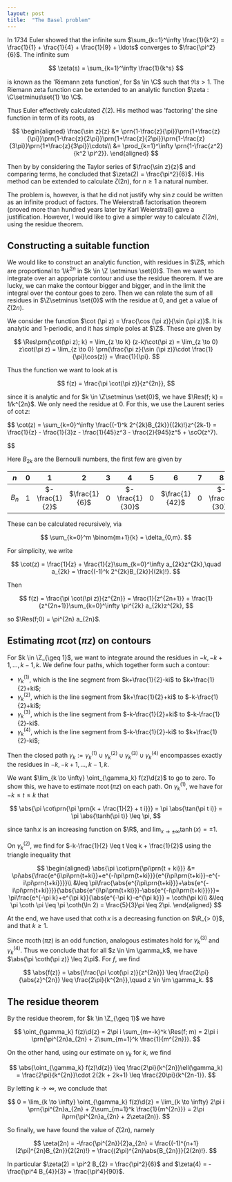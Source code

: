 ```yaml
---
layout: post
title:  "The Basel problem"
---
```


In 1734 Euler showed that the infinite sum $\sum_{k=1}^\infty \frac{1}{k^2} = \frac{1}{1} + \frac{1}{4} + \frac{1}{9} + \ldots$ converges to $\frac{\pi^2}{6}$. The infinite sum

$$
\zeta(s) = \sum_{k=1}^\infty \frac{1}{k^s}
$$

is known as the 'Riemann zeta function', for $s \in \C$ such that $\Re s > 1$. The Riemann zeta function can be extended to an analytic function $\zeta : \C\setminus\set{1} \to \C$.

Thus Euler effectively calculated $\zeta(2)$. His method was 'factoring' the sine function in term of its roots, as

$$
\begin{aligned}
    \frac{\sin z}{z} &= \prn{1-\frac{z}{\pi}}\prn{1+\frac{z}{\pi}}\prn{1-\frac{z}{2\pi}}\prn{1+\frac{z}{2\pi}}\prn{1-\frac{z}{3\pi}}\prn{1+\frac{z}{3\pi}}\cdots\\
    &= \prod_{k=1}^\infty \prn{1-\frac{z^2}{k^2 \pi^2}}.
\end{aligned}
$$

Then by by considering the Taylor series of $\frac{\sin z}{z}$ and comparing terms, he concluded that $\zeta(2) = \frac{\pi^2}{6}$. His method can be extended to calculate $\zeta(2n)$, for $n \geq 1$ a natural number.

The problem is, however, is that he did not justify why $\sin z$ could be written as an infinite product of factors. The Weierstraß factorisation theorem (proved more than hundred years later by Karl Weierstraß) gave a justification. However, I would like to give a simpler way to calculate $\zeta(2n)$, using the residue theorem.

## Constructing a suitable function
We would like to construct an analytic function, with residues in $\Z$, which are proportional to $1/k^{2n}$ in $k \in \Z \setminus \set{0}$. Then we want to integrate over an appopriate contour and use the residue theorem. If we are lucky, we can make the contour bigger and bigger, and in the limit the integral over the contour goes to zero. Then we can relate the sum of all residues in $\Z\setminus \set{0}$ with the residue at $0$, and get a value of $\zeta(2n)$.

We consider the function $\cot (\pi z) = \frac{\cos (\pi z)}{\sin (\pi z)}$. It is analytic and $1$-periodic, and it has simple poles at $\Z$. These are given by

$$
\Res\prn{\cot(\pi z); k} = \lim_{z \to k} (z-k)\cot(\pi z) = 
\lim_{z \to 0} z\cot(\pi z) = \lim_{z \to 0} \prn{\frac{\pi z}{\sin (\pi z)}\cdot \frac{1}{\pi}\cos(z)} = \frac{1}{\pi}.
$$

Thus the function we want to look at is

$$
f(z) = \frac{\pi \cot(\pi z)}{z^{2n}},
$$

since it is analytic and for $k \in \Z\setminus \set{0}$, we have $\Res(f; k) = 1/k^{2n}$. We only need the residue at $0$. For this, we use the Laurent series of $\cot z$:

$$
\cot(z) = \sum_{k=0}^\infty \frac{(-1)^k 2^{2k}B_{2k}}{(2k)!}z^{2k-1} = 
\frac{1}{z} - \frac{1}{3}z - \frac{1}{45}z^3 - \frac{2}{945}z^5 + \scO(z^7).

$$

Here $B_{2k}$ are the Bernoulli numbers, the first few are given by

<!--- <center> --->

|  $n$  | $0$ |       $1$      |      $2$      | $3$ |       $4$       | $5$ |       $6$      | $7$ |       $8$       | $9$ |      $10$      | $11$ |         $12$        |
|:-----:|:---:|:--------------:|:-------------:|:---:|:---------------:|:---:|:--------------:|:---:|:---------------:|:---:|:--------------:|:----:|:-------------------:|
| $B_n$ | $1$ | $-\frac{1}{2}$ | $\frac{1}{6}$ | $0$ | $-\frac{1}{30}$ | $0$ | $\frac{1}{42}$ | $0$ | $-\frac{1}{30}$ | $0$ | $\frac{5}{66}$ |  $0$ | $-\frac{691}{2730}$ |

<!--- </center> --->

These can be calculated recursively, via

$$
\sum_{k=0}^m \binom{m+1}{k} = \delta_{0,m}.
$$

For simplicity, we write

$$
\cot(z) = \frac{1}{z} + \frac{1}{z}\sum_{k=0}^\infty a_{2k}z^{2k},\quad
a_{2k} = \frac{(-1)^k 2^{2k}B_{2k}}{(2k)!}.
$$

Then

$$
f(z) = \frac{\pi \cot(\pi z)}{z^{2n}} = \frac{1}{z^{2n+1}} + \frac{1}{z^{2n+1}}\sum_{k=0}^\infty \pi^{2k} a_{2k}z^{2k},
$$

so $\Res(f;0) = \pi^{2n} a_{2n}$.

## Estimating $\pi \cot(\pi z)$ on contours
For $k \in \Z_{\geq 1}$, we want to integrate around the residues in $-k, -k + 1,\ldots, k-1,k$. We define four paths, which together form such a contour:

- $\gamma_k^{(1)}$, which is the line segment from $k+\frac{1}{2}-ki$ to $k+\frac{1}{2}+ki$;
- $\gamma_k^{(2)}$, which is the line segment from $k+\frac{1}{2}+ki$ to $-k-\frac{1}{2}+ki$;
- $\gamma_k^{(3)}$, which is the line segment from $-k-\frac{1}{2}+ki$ to $-k-\frac{1}{2}-ki$.
- $\gamma_k^{(4)}$, which is the line segment from $-k-\frac{1}{2}-ki$ to $k+\frac{1}{2}-ki$;

Then the closed path $\gamma_k := \gamma_k^{(1)} \cup \gamma_k^{(2)} \cup \gamma_k^{(3)} \cup \gamma_k^{(4)}$ encompasses exactly the residues in $-k, -k + 1,\ldots, k-1,k$.

We want $\lim_{k \to \infty} \oint_{\gamma_k} f(z)\d{z}$ to go to zero. To show this, we have to estimate $\pi \cot(\pi z)$ on each path. On $\gamma_k^{(1)}$, we have for $-k \leq t \leq k$ that

$$
\abs{\pi \cot\prn{\pi \prn{k + \frac{1}{2} + t i}}} =
\pi \abs{\tan(\pi t i)} = \pi \abs{\tanh(\pi t)} \leq \pi,
$$

since $\tanh x$ is an increasing function on $\R$, and $\lim_{x \to \pm\infty} \tanh(x) = \pm 1$.

On $\gamma_k^{(2)}$, we find for $-k-\frac{1}{2} \leq t \leq k + \frac{1}{2}$ using the triangle inequality that

$$
\begin{aligned}
    \abs{\pi \cot\prn{\pi\prn{t + ki}}} &= 
    \pi\abs{\frac{e^{i\pi\prn{t+ki}}+e^{-i\pi\prn{t+ki}}}{e^{i\pi\prn{t+ki}}-e^{-i\pi\prn{t+ki}}}}\\
    &\leq \pi\frac{\abs{e^{i\pi\prn{t+ki}}}+\abs{e^{-i\pi\prn{t+ki}}}}{\abs{\abs{e^{i\pi\prn{t+ki}}}-\abs{e^{-i\pi\prn{t+ki}}}}}=
    \pi\frac{e^{-\pi k}+e^{\pi k}}{\abs{e^{-\pi k}-e^{\pi k}}} = \coth(\pi k)\\
    &\leq \pi \coth \pi \leq \pi \coth(\ln 2) = \frac{5}{3}\pi \leq 2\pi.
\end{aligned}
$$

At the end, we have used that $\coth x$ is a decreasing function on $\R_{> 0}$, and that $k \geq 1$.

Since $\pi \coth(\pi z)$ is an odd function, analogous estimates hold for $\gamma_k^{(3)}$ and $\gamma_k^{(4)}$. Thus we conclude that for all $z \in \im \gamma_k$, we have $\abs{\pi \coth(\pi z)} \leq 2\pi$. For $f$, we find 

$$
\abs{f(z)} = \abs{\frac{\pi \cot(\pi z)}{z^{2n}}} \leq
\frac{2\pi}{\abs{z}^{2n}} \leq \frac{2\pi}{k^{2n}},\quad z \in \im \gamma_k.
$$

## The residue theorem
By the residue theorem, for $k \in \Z_{\geq 1}$ we have

$$
\oint_{\gamma_k} f(z)\d{z} = 2\pi i \sum_{m=-k}^k \Res(f; m) =
2\pi i \prn{\pi^{2n}a_{2n} + 2\sum_{m=1}^k \frac{1}{m^{2n}}}.
$$

On the other hand, using our estimate on $\gamma_k$ for $k$, we find

$$
\abs{\oint_{\gamma_k} f(z)\d{z}} \leq \frac{2\pi}{k^{2n}}\ell(\gamma_k) = \frac{2\pi}{k^{2n}}\cdot 2(2k + 2k+1) \leq \frac{20\pi}{k^{2n-1}}.
$$

By letting $k \to \infty$, we conclude that

$$
0 = \lim_{k \to \infty} \oint_{\gamma_k} f(z)\d{z} = \lim_{k \to \infty} 2\pi i \prn{\pi^{2n}a_{2n} + 2\sum_{m=1}^k \frac{1}{m^{2n}}} = 2\pi i\prn{\pi^{2n}a_{2n} + 2\zeta(2n)}.
$$

So finally, we have found the value of $\zeta(2n)$, namely

$$
\zeta(2n) = -\frac{\pi^{2n}}{2}a_{2n} = \frac{(-1)^{n+1} (2\pi)^{2n}B_{2n}}{2(2n)!} = \frac{(2\pi)^{2n}\abs{B_{2n}}}{2(2n)!}.
$$

In particular $\zeta(2) = \pi^2 B_{2} = \frac{\pi^2}{6}$ and $\zeta(4) = -\frac{\pi^4 B_{4}}{3} = \frac{\pi^4}{90}$.